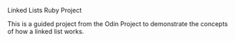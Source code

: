 Linked Lists Ruby Project

This is a guided project from the Odin Project to demonstrate the concepts of how a linked list works.
